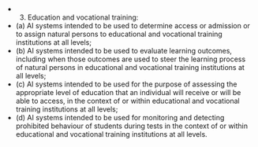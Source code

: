 - 3. Education  and  vocational  training:
- (a) AI systems intended to be used to determine access or admission or to assign natural persons to educational and vocational  training  institutions  at  all  levels;
- (b) AI systems intended to be used to evaluate learning outcomes, including when those outcomes are used to steer the  learning  process  of  natural  persons  in  educational  and  vocational  training  institutions  at  all  levels;
- (c) AI systems intended to be used for the purpose of assessing the appropriate level of education that an individual will receive or will be able to access, in the context of or within educational and vocational training institutions at  all  levels;
- (d) AI systems intended to be used for monitoring and detecting prohibited behaviour of students during tests in the context  of or  within  educational  and  vocational  training  institutions  at  all  levels.
